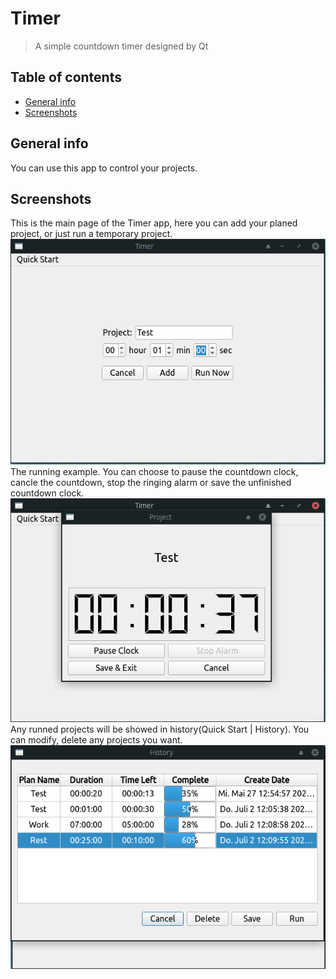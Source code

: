 # Timer
> A simple countdown timer designed by Qt

## Table of contents
* [General info](#general-info)
* [Screenshots](#screenshots)

## General info
You can use this app to control your projects.

## Screenshots
This is the main page of the Timer app, here you can add your planed project, or just run a temporary project.
![Main Gui](./Screenshots/main.png)
The running example. You can choose to pause the countdown clock, cancle the countdown, stop the ringing alarm or save the unfinished countdown clock.
![Run](./Screenshots/run_now.png)
Any runned projects will be showed in history(Quick Start | History). You can modify, delete any projects you want.
![History](./Screenshots/history.png)
